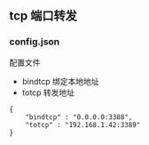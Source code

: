 ## tcp 端口转发

### config.json

配置文件

- bindtcp 绑定本地地址
- totcp   转发地址

```
{
    "bindtcp" : "0.0.0.0:3388",
    "totcp" : "192.168.1.42:3389"
}
```


